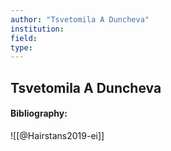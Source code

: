 ```yaml
---
author: "Tsvetomila A Duncheva"
institution:
field:
type:
---
```


## Tsvetomila A Duncheva
#### Bibliography:

![[@Hairstans2019-ei]]